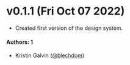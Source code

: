 # v0.1.1 (Fri Oct 07 2022)

- Created first version of the design system.

#### Authors: 1

- Kristin Galvin ([@blechdom](https://github.com/blechdom))
